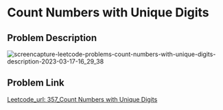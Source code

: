 # Count Numbers with Unique Digits

## Problem Description
![screencapture-leetcode-problems-count-numbers-with-unique-digits-description-2023-03-17-16_29_38](https://user-images.githubusercontent.com/70676475/225840784-543b7dd2-e75d-49e2-8747-641c6b2b5890.png)

## Problem Link
[Leetcode_url: 357_Count Numbers with Unique Digits](https://leetcode.com/problems/count-numbers-with-unique-digits/description/)

